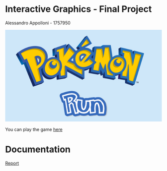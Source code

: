 # Interactive Graphics - Final Project
Alessandro Appolloni - 1757950

![title](images/logo1.PNG)

You can play the game [here](https://sapienzainteractivegraphicscourse.github.io/final-project-alessandroappolloni/)

# Documentation
[Report](documentation/Report_Final_Project_Alessandro_Appolloni_1757950.pdf)


